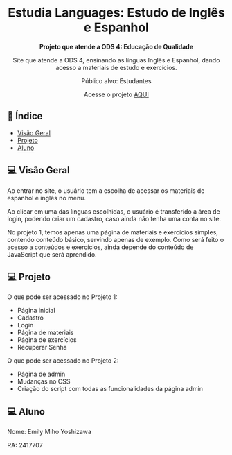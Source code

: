 

<h1 align="center">Estudia Languages: Estudo de Inglês e Espanhol</h1>

<div align="center">
  <strong>Projeto que atende a ODS 4: Educação de Qualidade</strong>
</div>

<div align="center">
  <p>Site que atende a ODS 4, ensinando as línguas Inglês e Espanhol, dando acesso a materiais de estudo e exercícios.</p>
  <p>Público alvo: Estudantes</p>
</div>
<div align="center">Acesse o projeto <a href="https://emily-utf.github.io/Emily.github.io/">AQUI</a> </div>

## 📖 Índice

- [Visão Geral](#-visão-geral)
- [Projeto](#-projeto)
- [Aluno](#-aluno)

## 💻 Visão Geral

<p>Ao entrar no site, o usuário tem a escolha de acessar os materiais de espanhol e inglês no menu.</p>
<p>Ao clicar em uma das línguas escolhidas, o usuário é transferido a área de login, podendo criar um cadastro, caso ainda não tenha uma conta no site.</p>
<p>No projeto 1, temos apenas uma página de materiais e exercícios simples, contendo conteúdo básico, servindo apenas de exemplo. Como será feito o acesso a conteúdos e exercícios, ainda depende do conteúdo de JavaScript que será aprendido.</p>

## 💻 Projeto

O que pode ser acessado no Projeto 1:

- Página inicial
- Cadastro 
- Login 
- Página de materiais 
- Página de exercícios 
- Recuperar Senha 

O que pode ser acessado no Projeto 2:

- Página de admin
- Mudanças no CSS
- Criação do script com todas as funcionalidades da página admin

## 💻 Aluno
<p>Nome: Emily Miho Yoshizawa</p>
<p>RA: 2417707</p>

